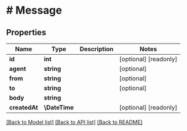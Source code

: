 # # Message

## Properties

Name | Type | Description | Notes
------------ | ------------- | ------------- | -------------
**id** | **int** |  | [optional] [readonly]
**agent** | **string** |  | [optional]
**from** | **string** |  | [optional]
**to** | **string** |  | [optional]
**body** | **string** |  |
**createdAt** | **\DateTime** |  | [optional] [readonly]

[[Back to Model list]](../../README.md#models) [[Back to API list]](../../README.md#endpoints) [[Back to README]](../../README.md)
